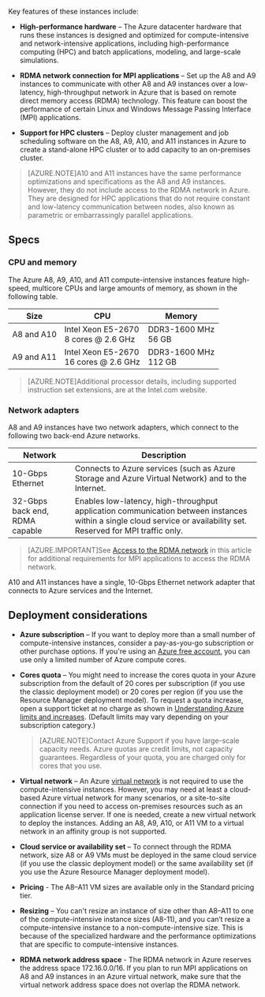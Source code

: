 
Key features of these instances include:

* **High-performance hardware** – The Azure datacenter hardware that runs these instances is designed and optimized for compute-intensive and network-intensive applications, including high-performance computing (HPC) and batch applications, modeling, and large-scale simulations.

* **RDMA network connection for MPI applications** – Set up the A8 and A9 instances to communicate with other A8 and A9 instances over a low-latency, high-throughput network in Azure that is based on remote direct memory access (RDMA) technology. This feature can boost the performance of certain Linux and Windows Message Passing Interface (MPI) applications.

* **Support for HPC clusters** – Deploy cluster management and job scheduling software on the A8, A9, A10, and A11 instances in Azure to create a stand-alone HPC cluster or to add capacity to an on-premises cluster.

>[AZURE.NOTE]A10 and A11 instances have the same performance optimizations and specifications as the A8 and A9 instances. However, they do not include access to the RDMA network in Azure. They are designed for HPC applications that do not require constant and low-latency communication between nodes, also known as parametric or embarrassingly parallel applications.


## Specs

### CPU and memory

The Azure A8, A9, A10, and A11 compute-intensive instances feature high-speed, multicore CPUs and large amounts of memory, as shown in the following table.

Size | CPU | Memory
------------- | ----------- | ----------------
A8 and A10 | Intel Xeon E5-2670<br/>8 cores @ 2.6 GHz | DDR3-1600 MHz<br/>56 GB
A9 and A11 | Intel Xeon E5-2670<br/>16 cores @ 2.6 GHz | DDR3-1600 MHz<br/>112 GB


>[AZURE.NOTE]Additional processor details, including supported instruction set extensions, are at the Intel.com website. 

### Network adapters

A8 and A9 instances have two network adapters, which connect to the following two back-end Azure networks.


Network | Description
-------- | -----------
10-Gbps Ethernet | Connects to Azure services (such as Azure Storage and Azure Virtual Network) and to the Internet.
32-Gbps back end, RDMA capable | Enables low-latency, high-throughput application communication between instances within a single cloud service or availability set. Reserved for MPI traffic only.


>[AZURE.IMPORTANT]See [Access to the RDMA network](#access-to-the-rdma-network) in this article for additional requirements for MPI applications to access the RDMA network.

A10 and A11 instances have a single, 10-Gbps Ethernet network adapter that connects to Azure services and the Internet.

## Deployment considerations

* **Azure subscription** – If you want to deploy more than a small number of compute-intensive instances, consider a pay-as-you-go subscription or other purchase options. If you're using an [Azure free account](https://azure.microsoft.com/free/), you can use only a limited number of Azure compute cores.

* **Cores quota** – You might need to increase the cores quota in your Azure subscription from the default of 20 cores per subscription (if you use the classic deployment model) or 20 cores per region (if you use the Resource Manager deployment model). To request a quota increase, open a support ticket at no charge as shown in [Understanding Azure limits and increases](https://azure.microsoft.com/blog/2014/06/04/azure-limits-quotas-increase-requests/). (Default limits may vary depending on your subscription category.)

    >[AZURE.NOTE]Contact Azure Support if you have large-scale capacity needs. Azure quotas are credit limits, not capacity guarantees. Regardless of your quota, you are charged only for cores that you use.

* **Virtual network** – An Azure [virtual network](https://azure.microsoft.com/documentation/services/virtual-network/) is not required to use the compute-intensive instances. However, you may need at least a cloud-based Azure virtual network for many scenarios, or a site-to-site connection if you need to access on-premises resources such as an application license server. If one is needed, create a new virtual network to deploy the instances. Adding an A8, A9, A10, or A11 VM to a virtual network in an affinity group is not supported.

* **Cloud service or availability set** – To connect through the RDMA network, size A8 or A9 VMs must be deployed in the same cloud service (if you use the classic deployment model) or the same availability set (if you use the Azure Resource Manager deployment model).

* **Pricing** - The A8–A11 VM sizes are available only in the Standard pricing tier.

* **Resizing** – You can't resize an instance of size other than A8–A11 to one of the compute-intensive instance sizes (A8-11), and you can’t resize a compute-intensive instance to a non-compute-intensive size. This is because of the specialized hardware and the performance optimizations that are specific to compute-intensive instances.

* **RDMA network address space** - The RDMA network in Azure reserves the address space 172.16.0.0/16. If you plan to run MPI applications on A8 and A9 instances in an Azure virtual network, make sure that the virtual network address space does not overlap the RDMA network.





